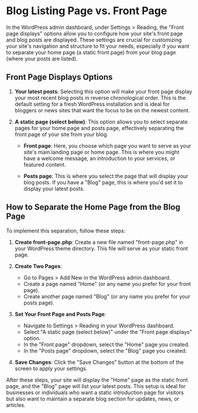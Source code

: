 # Blog Listing Page vs. Front Page

In the WordPress admin dashboard, under Settings > Reading, the "Front page displays" options allow you to configure how your site's front page and blog posts are displayed. These settings are crucial for customizing your site's navigation and structure to fit your needs, especially if you want to separate your home page (a static front page) from your blog page (where your posts are listed).

## Front Page Displays Options

1. **Your latest posts**: Selecting this option will make your front page display your most recent blog posts in reverse chronological order. This is the default setting for a fresh WordPress installation and is ideal for bloggers or news sites that want the focus to be on the newest content.

2. **A static page (select below)**: This option allows you to select separate pages for your home page and posts page, effectively separating the front page of your site from your blog.

   - **Front page**: Here, you choose which page you want to serve as your site's main landing page or home page. This is where you might have a welcome message, an introduction to your services, or featured content.

   - **Posts page**: This is where you select the page that will display your blog posts. If you have a "Blog" page, this is where you'd set it to display your latest posts.

## How to Separate the Home Page from the Blog Page

To implement this separation, follow these steps:

1. **Create front-page.php**: Create a new file named "front-page.php" in your WordPress theme directory. This file will serve as your static front page.

2. **Create Two Pages**:
   - Go to Pages > Add New in the WordPress admin dashboard.
   - Create a page named "Home" (or any name you prefer for your front page).
   - Create another page named "Blog" (or any name you prefer for your posts page).

3. **Set Your Front Page and Posts Page**:
   - Navigate to Settings > Reading in your WordPress dashboard.
   - Select "A static page (select below)" under the "Front page displays" option.
   - In the "Front page" dropdown, select the "Home" page you created.
   - In the "Posts page" dropdown, select the "Blog" page you created.

4. **Save Changes**: Click the "Save Changes" button at the bottom of the screen to apply your settings.

After these steps, your site will display the "Home" page as the static front page, and the "Blog" page will list your latest posts. This setup is ideal for businesses or individuals who want a static introduction page for visitors but also want to maintain a separate blog section for updates, news, or articles.
